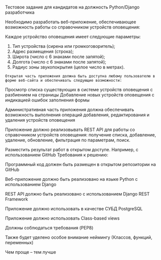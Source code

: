 Тестовое задание для кандидатов на должность Python/Django разработчика 

Необходимо разработать веб-приложение, обеспечивающее возможность работы со справочником устройств оповещения:

Каждое устройство оповещения имеет следующие параметры:
1) Тип устройства (сирена или громкоговоритель);
2) Адрес размещения (строка);
3) Широта (число с 6 знаками после запятой);
4) Долгота (число с 6 знаками после запятой);
5) Радиус зоны звукопокрытия (целое число в метрах).

 `Открытая часть приложения должна быть доступна любому пользователю в форме веб-сайта и обеспечивать следующие возможности:`

Просмотр списка существующих в системе устройств оповещения с разбиением на страницы
Добавление новых устройств оповещения с индикацией ошибок заполнения формы

Административная часть приложения должна обеспечивать возможность выполнения операций добавления, редактирования и удаления устройств оповещения

Приложение должно реализовывать REST API для работы со справочником устройств оповещения: получение списка, добавление, удаление, обновление, фильтрация по параметрам, поиск.

Разместить результат работ в открытом доступе. Например, с использованием GitHub Требования к решению:

Программный код должен быть размещен в открытом репозитории на GitHub

Веб-приложение должно быть реализовано на языке Python с использованием Django

REST API должно быть реализовано с использованием Django REST Framework

Приложение должно использовать в качестве СУБД PostgreSQL

Приложение должно использовать Class-based views

Должны соблюдаться требования (PEP8)

Также будет уделено особое внимание неймингу (Классов, функций, переменных)

Чем проще – тем лучше